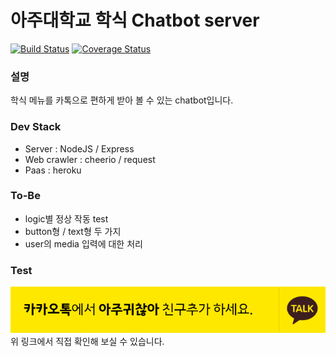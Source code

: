# 아주대학교 학식 Chatbot server

[![Build Status](https://travis-ci.org/ChoiJY/chatbotTestServer.svg?branch=master)](https://travis-ci.org/ChoiJY/chatbotTestServer)
[![Coverage Status](https://coveralls.io/repos/github/ChoiJY/chatbotTestServer/badge.svg?branch=master)](https://coveralls.io/github/ChoiJY/chatbotTestServer?branch=master) <br>

### 설명

학식 메뉴를 카톡으로 편하게 받아 볼 수 있는 chatbot입니다.

### Dev Stack

- Server : NodeJS / Express
- Web crawler : cheerio / request
- Paas : heroku

### To-Be

- logic별 정상 작동 test
- button형 / text형 두 가지
- user의 media 입력에 대한 처리

### Test

[![Banner](sentence_type.png)](http://pf.kakao.com/_hbxfhC) <br>
위 링크에서 직접 확인해 보실 수 있습니다.
